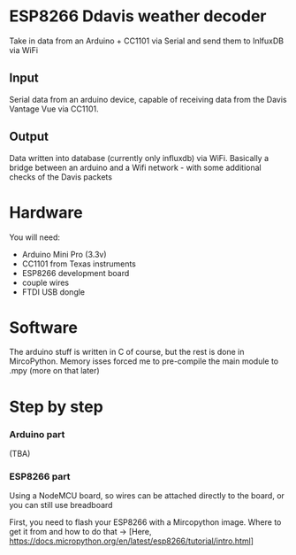 # ESP8266 Ddavis weather decoder
Take in data from an Arduino + CC1101 via Serial and send them to InlfuxDB via WiFi

## Input
Serial data from an arduino device, capable of receiving data from the Davis Vantage Vue
via CC1101.

## Output
Data written into database (currently only influxdb) via WiFi. Basically a bridge between
an arduino and a Wifi network - with some additional checks of the Davis packets

# Hardware
You will need:
- Arduino Mini Pro (3.3v)
- CC1101 from Texas instruments
- ESP8266 development board
- couple wires
- FTDI USB dongle

# Software
The arduino stuff is written in C of course, but the rest is done in MircoPython.
Memory isses forced me to pre-compile the main module to .mpy (more on that later)

# Step by step
### Arduino part
(TBA)

### ESP8266 part
Using a NodeMCU board, so wires can be attached directly to the board, or you can still
use breadboard

First, you need to flash your ESP8266 with a Mircopython image. Where to get it
from and how to do that -> [Here, https://docs.micropython.org/en/latest/esp8266/tutorial/intro.html]


